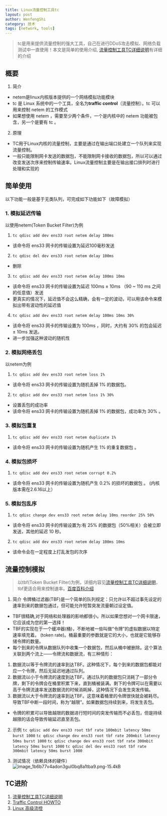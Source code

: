 ```yaml
---
title: Linux流量控制工具tc
layout: post
author: WenfengShi
category: 技术
tags: [network, tools]
---
```

> tc是用来提供流量控制的强大工具，自己在进行DDoS攻击模拟、网络负载测试中一直使用！本文是简单的使用介绍, [流量控制工具TC详细说明][1]有详细的介绍


## 概要
1. 简介
- netem是linux内核版本提供的一个网络模拟功能模块
- tc 是 Linux 系统中的一个工具，全名为**traffic control**（流量控制）。tc 可以用来控制 netem 的工作模式
- 如果想使用 netem ，需要至少两个条件，一个是内核中的 netem 功能被包含，另一个是要有 tc 。 
2. 原理
- TC用于Linux内核的流量控制，主要是通过在输出端口处建立一个队列来实现流量控制。
- 一般只能限制网卡发送的数据包，不能限制网卡接收的数据包，所以可以通过改变发送次序来控制传输速率。Linux流量控制主要是在输出接口排列时进行处理和实现的

## 简单使用
以下功能一般是基于无类队列，可完成如下功能如下（故障模拟）

### 1. 模拟延迟传输
以使用netem(Token Bucket Filter)为例

1. `tc qdisc add dev ens33 root netem delay 100ms` 
- 该命令将 ens33 网卡的传输设置为延迟100毫秒发送
2. `tc qdisc del dev ens33 root netem delay 100ms`
- 删除
3. `tc qdisc add dev ens33 root netem delay 100ms 10ms` 
- 该命令将 ens33 网卡的传输设置为延迟 100ms ± 10ms （90 ~ 110 ms 之间的任意值）发送
- 更真实的情况下，延迟值不会这么精确，会有一定的波动，可以用该命令来模拟出带有波动性的延迟值
4. `tc qdisc add dev ens33 root netem delay 100ms 10ms 30%`
- 该命令将 ens33 网卡的传输设置为 100ms ，同时，大约有 30% 的包会延迟 ± 10ms 发送。
- 进一步加强这种波动的随机性

### 2. 模拟网络丢包
以netem为例

1. `tc qdisc add dev ens33 root netem loss 1%`
- 该命令将 ens33 网卡的传输设置为随机丢掉 1% 的数据包。
2. `tc qdisc add dev ens33 root netem loss 1% 30%`
- 设置丢包的成功率
- 该命令将 ens33 网卡的传输设置为随机丢掉 1% 的数据包，成功率为 30% 。

### 3. 模拟包重复
1. `tc qdisc add dev ens33 root netem duplicate 1%`
- 该命令将 ens33 网卡的传输设置为随机产生 1% 的重复数据包 。

### 4. 模拟包损坏
1. `tc qdisc add dev ens33 root netem corrupt 0.2%`
- 该命令将 ens33 网卡的传输设置为随机产生 0.2% 的损坏的数据包 。 (内核版本需在2.6.16以上）

### 5. 模拟包乱序
1. `tc qdisc change dev ens33 root netem delay 10ms reorder 25% 50%`
- 该命令将 ens33 网卡的传输设置为:有 25% 的数据包（50%相关）会被立即发送，其他的延迟 10 秒。
2. `tc qdisc add dev ens33 root netem delay 100ms 10ms`
- 该命令会在一定程度上打乱发包的次序

## 流量控制模拟
> 以tbf(Token Bucket Filter)为例，详细内容见[流量控制工具TC详细说明][1]，tbf更适合用来控制速率。[百度百科介绍][2]

1. 简介
令牌桶过滤器(TBF)是一个简单的队列规定：只允许以不超过事先设定的速率到来的数据包通过，但可能允许短暂突发流量朝过设定值。
 - TBF很精确,对于网络和处理器的影响都很小。所以如果您想对一个网卡限速，它应该成为您的第一选择！
 - TBF的实现在于一个缓冲器(桶)，不断地被一些叫做“令牌”的虚拟数据以特定速率填充着。 (token rate)。桶最重要的参数就是它的大小，也就是它能够存储令牌的数量。
 - 每个到来的令牌从数据队列中收集一个数据包，然后从桶中被删除。这个算法关联到两个流上——令牌流和数据流，有三种情形：
1) 数据流以等于令牌流的速率到达TBF。这种情况下，每个到来的数据包都能对应一个令牌，然后无延迟地通过队列。
2) 数据流以小于令牌流的速度到达TBF。通过队列的数据包只消耗了一部分令牌，剩下的令牌会在桶里积累下来，直到桶被装满。剩下的令牌可以在需要以高于令牌流速率发送数据流的时候消耗掉，这种情况下会发生突发传输。
3) 数据流以大于令牌流的速率到达TBF。这意味着桶里的令牌很快就会被耗尽。导致TBF中断一段时间，称为“越限”。如果数据包持续到来，将发生丢包。
- 令牌的积累可以导致越限的数据进行短时间的突发传输而不必丢包，但是持续越限的话会导致传输延迟直至丢包。

2. 示例
`tc qdisc add dev ens33 root tbf rate 100mbit latency 50ms burst 1000`
`tc qdisc change dev ens33 root tbf rate 200mbit latency 50ms burst 1000`
`tc qdisc change dev ens33 root tbf rate 300mbit latency 50ms burst 1000`
`tc qdisc del dev ens33 root tbf rate 300mbit latency 50ms burst 1000`

3. 测试情况（依赖具体的硬件）
![image_1b6b77v4adon3gul0bq8a1tba9.png-15.4kB][3]


## TC进阶
1. [流量控制工具TC详细说明][1]
2. [Traffic Control HOWTO][5]
3. [Linux 高级流控][6]


  [1]: http://www.baidu.com/
  [2]: http://baike.baidu.com/link?url=KsGOEj84fFHvmxwuY0iiRU6A7Wc5CFC9waqe0SnlPWvUk3HPbaAdqSsxBtw9qQjVG9w-tLbpWNCQxFUHzz-mhwtgnz-i9ry5dGnSl4-o-w3
  [3]: http://static.zybuluo.com/wuzhimang/2u07x36ftnpzaj4sqb52q0my/image_1b6b77v4adon3gul0bq8a1tba9.png
  [5]: http://www.tldp.org/HOWTO/html_single/Traffic-Control-HOWTO/
  [6]: http://www.ibm.com/developerworks/cn/linux/1412_xiehy_tc/
